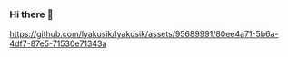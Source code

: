 ### Hi there 👋

<!--
**lyakusik/lyakusik** is a ✨ _special_ ✨ repository because its `README.md` (this file) appears on your GitHub profile.

Here are some ideas to get you started:

- 🔭 I’m currently working on ...
- 🌱 I’m currently learning ...
- 👯 I’m looking to collaborate on ...
- 🤔 I’m looking for help with ...
- 💬 Ask me about ...
- 📫 How to reach me: ...
- 😄 Pronouns: ...
- ⚡ Fun fact: ...
-->



https://github.com/lyakusik/lyakusik/assets/95689991/80ee4a71-5b6a-4df7-87e5-71530e71343a

